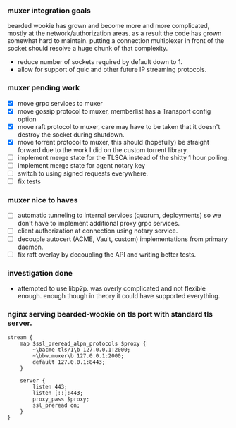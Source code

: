 ### muxer integration goals
bearded wookie has grown and become more and more complicated, mostly at the network/authorization
areas. as a result the code has grown somewhat hard to maintain. putting a connection multiplexer
in front of the socket should resolve a huge chunk of that complexity.
- reduce number of sockets required by default down to 1.
- allow for support of quic and other future IP streaming protocols.

### muxer pending work
- [x] move grpc services to muxer
- [x] move gossip protocol to muxer, memberlist has a Transport config option
- [x] move raft protocol to muxer, care may have to be taken that it doesn't destroy the socket during shutdown.
- [x] move torrent protocol to muxer, this should (hopefully) be straight forward due to the work I did on the custom torrent library.
- [ ] implement merge state for the TLSCA instead of the shitty 1 hour polling.
- [ ] implement merge state for agent notary key
- [ ] switch to using signed requests everywhere.
- [ ] fix tests

### muxer nice to haves
- [ ] automatic tunneling to internal services (quorum, deployments) so we don't have to implement additional proxy grpc services.
- [ ] client authorization at connection using notary service.
- [ ] decouple autocert (ACME, Vault, custom) implementations from primary daemon.
- [ ] fix raft overlay by decoupling the API and writing better tests.

### investigation done
- attempted to use libp2p. was overly complicated and not flexible enough. enough though in theory it could have supported everything.


### nginx serving bearded-wookie on tls port with standard tls server.
```nginx
stream {
	map $ssl_preread_alpn_protocols $proxy {
		~\bacme-tls/1\b 127.0.0.1:2000;
		~\bbw.muxer\b 127.0.0.1:2000;
		default 127.0.0.1:8443;
	}

	server {
		listen 443;
		listen [::]:443;
		proxy_pass $proxy;
		ssl_preread on;
	}
}
```